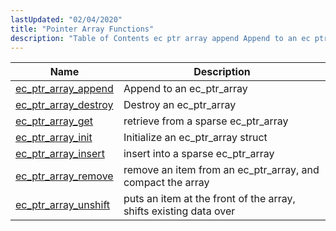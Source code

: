 ```yaml
---
lastUpdated: "02/04/2020"
title: "Pointer Array Functions"
description: "Table of Contents ec ptr array append Append to an ec ptr array ec ptr array destroy Destroy an ec ptr array ec ptr array get retrieve from a sparse ec ptr array ec ptr array init Initialize an ec ptr array struct ec ptr array insert insert into a..."
---
```



| Name                                                                                                    | Description                                                       |
|---------------------------------------------------------------------------------------------------------|-------------------------------------------------------------------|
| [ec_ptr_array_append](/momentum/3/3-api/apis-ec-ptr-array-append)   | Append to an ec_ptr_array                                         |
| [ec_ptr_array_destroy](/momentum/3/3-api/apis-ec-ptr-array-destroy) | Destroy an ec_ptr_array                                           |
| [ec_ptr_array_get](/momentum/3/3-api/apis-ec-ptr-array-get)         | retrieve from a sparse ec_ptr_array                               |
| [ec_ptr_array_init](/momentum/3/3-api/apis-ec-ptr-array-init)       | Initialize an ec_ptr_array struct                                 |
| [ec_ptr_array_insert](/momentum/3/3-api/apis-ec-ptr-array-insert)   | insert into a sparse ec_ptr_array                                 |
| [ec_ptr_array_remove](/momentum/3/3-api/apis-ec-ptr-array-remove)   | remove an item from an ec_ptr_array, and compact the array        |
| [ec_ptr_array_unshift](/momentum/3/3-api/apis-ec-ptr-array-unshift) | puts an item at the front of the array, shifts existing data over |
